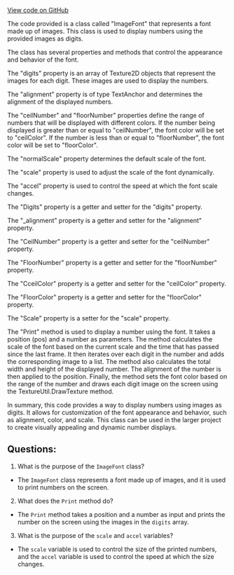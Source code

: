 [View code on GitHub](https://github.com/TieHaxJan/Brick-Force/Assembly-CSharp\ImageFont.cs)

The code provided is a class called "ImageFont" that represents a font made up of images. This class is used to display numbers using the provided images as digits. 

The class has several properties and methods that control the appearance and behavior of the font. 

The "digits" property is an array of Texture2D objects that represent the images for each digit. These images are used to display the numbers. 

The "alignment" property is of type TextAnchor and determines the alignment of the displayed numbers. 

The "ceilNumber" and "floorNumber" properties define the range of numbers that will be displayed with different colors. If the number being displayed is greater than or equal to "ceilNumber", the font color will be set to "ceilColor". If the number is less than or equal to "floorNumber", the font color will be set to "floorColor". 

The "normalScale" property determines the default scale of the font. 

The "scale" property is used to adjust the scale of the font dynamically. 

The "accel" property is used to control the speed at which the font scale changes. 

The "Digits" property is a getter and setter for the "digits" property. 

The "_alignment" property is a getter and setter for the "alignment" property. 

The "CeilNumber" property is a getter and setter for the "ceilNumber" property. 

The "FloorNumber" property is a getter and setter for the "floorNumber" property. 

The "CceilColor" property is a getter and setter for the "ceilColor" property. 

The "FloorColor" property is a getter and setter for the "floorColor" property. 

The "Scale" property is a setter for the "scale" property. 

The "Print" method is used to display a number using the font. It takes a position (pos) and a number as parameters. The method calculates the scale of the font based on the current scale and the time that has passed since the last frame. It then iterates over each digit in the number and adds the corresponding image to a list. The method also calculates the total width and height of the displayed number. The alignment of the number is then applied to the position. Finally, the method sets the font color based on the range of the number and draws each digit image on the screen using the TextureUtil.DrawTexture method. 

In summary, this code provides a way to display numbers using images as digits. It allows for customization of the font appearance and behavior, such as alignment, color, and scale. This class can be used in the larger project to create visually appealing and dynamic number displays.
## Questions: 
 1. What is the purpose of the `ImageFont` class?
- The `ImageFont` class represents a font made up of images, and it is used to print numbers on the screen.

2. What does the `Print` method do?
- The `Print` method takes a position and a number as input and prints the number on the screen using the images in the `digits` array.

3. What is the purpose of the `scale` and `accel` variables?
- The `scale` variable is used to control the size of the printed numbers, and the `accel` variable is used to control the speed at which the size changes.